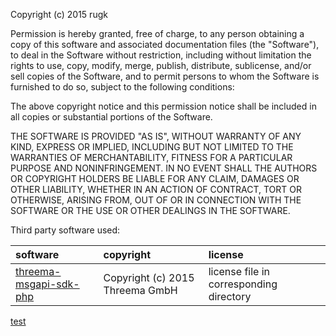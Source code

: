 Copyright (c) 2015 rugk

Permission is hereby granted, free of charge, to any person obtaining a copy of this software and associated documentation files (the "Software"), to deal in the Software without restriction, including without limitation the rights to use, copy, modify, merge, publish, distribute, sublicense, and/or sell copies of the Software, and to permit persons to whom the Software is furnished to do so, subject to the following conditions:

The above copyright notice and this permission notice shall be included in all copies or substantial portions of the Software.

THE SOFTWARE IS PROVIDED "AS IS", WITHOUT WARRANTY OF ANY KIND, EXPRESS OR IMPLIED, INCLUDING BUT NOT LIMITED TO THE WARRANTIES OF MERCHANTABILITY, FITNESS FOR A PARTICULAR PURPOSE AND NONINFRINGEMENT. IN NO EVENT SHALL THE AUTHORS OR COPYRIGHT HOLDERS BE LIABLE FOR ANY CLAIM, DAMAGES OR OTHER LIABILITY, WHETHER IN AN ACTION OF CONTRACT, TORT OR OTHERWISE, ARISING FROM, OUT OF OR IN CONNECTION WITH THE SOFTWARE OR THE USE OR OTHER DEALINGS IN THE SOFTWARE.

Third party software used:

software                    | copyright                       | license
:-------------------------- | :------------------------------ | :--------------------------------------
[threema-msgapi-sdk-php](1) | Copyright (c) 2015 Threema GmbH | license file in corresponding directory

[test](id)

[1]: https://github.com/threema-ch/threema-msgapi-sdk-php
[id]: https://example.com
